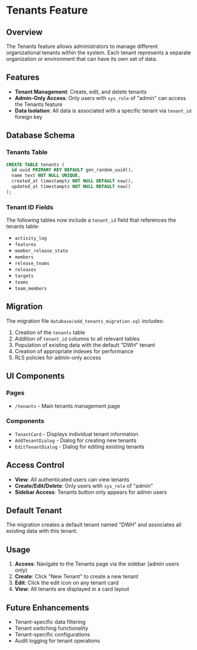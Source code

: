 # Tenants Feature

## Overview

The Tenants feature allows administrators to manage different organizational tenants within the system. Each tenant represents a separate organization or environment that can have its own set of data.

## Features

- **Tenant Management**: Create, edit, and delete tenants
- **Admin-Only Access**: Only users with `sys_role` of "admin" can access the Tenants feature
- **Data Isolation**: All data is associated with a specific tenant via `tenant_id` foreign key

## Database Schema

### Tenants Table
```sql
CREATE TABLE tenants (
  id uuid PRIMARY KEY DEFAULT gen_random_uuid(),
  name text NOT NULL UNIQUE,
  created_at timestamptz NOT NULL DEFAULT now(),
  updated_at timestamptz NOT NULL DEFAULT now()
);
```

### Tenant ID Fields
The following tables now include a `tenant_id` field that references the tenants table:

- `activity_log`
- `features`
- `member_release_state`
- `members`
- `release_teams`
- `releases`
- `targets`
- `teams`
- `team_members`

## Migration

The migration file `database/add_tenants_migration.sql` includes:

1. Creation of the `tenants` table
2. Addition of `tenant_id` columns to all relevant tables
3. Population of existing data with the default "DWH" tenant
4. Creation of appropriate indexes for performance
5. RLS policies for admin-only access

## UI Components

### Pages
- `/tenants` - Main tenants management page

### Components
- `TenantCard` - Displays individual tenant information
- `AddTenantDialog` - Dialog for creating new tenants
- `EditTenantDialog` - Dialog for editing existing tenants

## Access Control

- **View**: All authenticated users can view tenants
- **Create/Edit/Delete**: Only users with `sys_role` of "admin"
- **Sidebar Access**: Tenants button only appears for admin users

## Default Tenant

The migration creates a default tenant named "DWH" and associates all existing data with this tenant.

## Usage

1. **Access**: Navigate to the Tenants page via the sidebar (admin users only)
2. **Create**: Click "New Tenant" to create a new tenant
3. **Edit**: Click the edit icon on any tenant card
4. **View**: All tenants are displayed in a card layout

## Future Enhancements

- Tenant-specific data filtering
- Tenant switching functionality
- Tenant-specific configurations
- Audit logging for tenant operations 